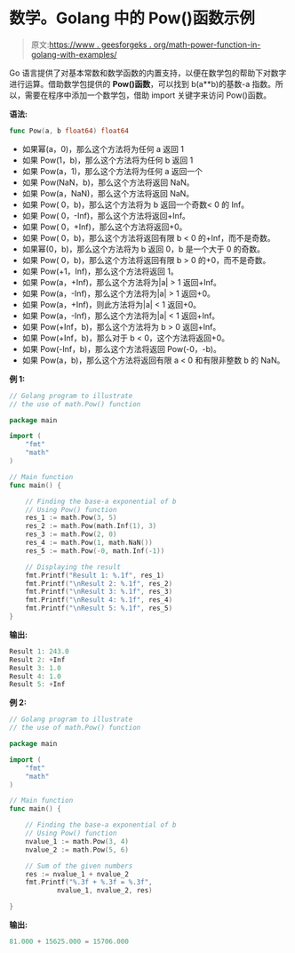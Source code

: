 # 数学。Golang 中的 Pow()函数示例

> 原文:[https://www . geesforgeks . org/math-power-function-in-golang-with-examples/](https://www.geeksforgeeks.org/math-pow-function-in-golang-with-examples/)

Go 语言提供了对基本常数和数学函数的内置支持，以便在数学包的帮助下对数字进行运算。借助数学包提供的 **Pow()函数**，可以找到 b(a**b)的基数-a 指数。所以，需要在程序中添加一个数学包，借助 import 关键字来访问 Pow()函数。

**语法:**

```go
func Pow(a, b float64) float64
```

*   如果幂(a，0)，那么这个方法将为任何 a 返回 1
*   如果 Pow(1，b)，那么这个方法将为任何 b 返回 1
*   如果 Pow(a，1)，那么这个方法将为任何 a 返回一个
*   如果 Pow(NaN，b)，那么这个方法将返回 NaN。
*   如果 Pow(a，NaN)，那么这个方法将返回 NaN。
*   如果 Pow( 0，b)，那么这个方法将为 b 返回一个奇数< 0 的 Inf。
*   如果 Pow( 0，-Inf)，那么这个方法将返回+Inf。
*   如果 Pow( 0，+Inf)，那么这个方法将返回+0。
*   如果 Pow( 0，b)，那么这个方法将返回有限 b < 0 的+Inf，而不是奇数。
*   如果幂(0，b)，那么这个方法将为 b 返回 0，b 是一个大于 0 的奇数。
*   如果 Pow( 0，b)，那么这个方法将返回有限 b > 0 的+0，而不是奇数。
*   如果 Pow(+1，Inf)，那么这个方法将返回 1。
*   如果 Pow(a，+Inf)，那么这个方法将为|a| > 1 返回+Inf。
*   如果 Pow(a，-Inf)，那么这个方法将为|a| > 1 返回+0。
*   如果 Pow(a，+Inf)，则此方法将为|a| < 1 返回+0。
*   如果 Pow(a，-Inf)，那么这个方法将为|a| < 1 返回+Inf。
*   如果 Pow(+Inf，b)，那么这个方法将为 b > 0 返回+Inf。
*   如果 Pow(+Inf，b)，那么对于 b < 0，这个方法将返回+0。
*   如果 Pow(-Inf，b)，那么这个方法将返回 Pow(-0，-b)。
*   如果 Pow(a，b)，那么这个方法将返回有限 a < 0 和有限非整数 b 的 NaN。

**例 1:**

```go
// Golang program to illustrate
// the use of math.Pow() function

package main

import (
    "fmt"
    "math"
)

// Main function
func main() {

    // Finding the base-a exponential of b
    // Using Pow() function
    res_1 := math.Pow(3, 5)
    res_2 := math.Pow(math.Inf(1), 3)
    res_3 := math.Pow(2, 0)
    res_4 := math.Pow(1, math.NaN())
    res_5 := math.Pow(-0, math.Inf(-1))

    // Displaying the result
    fmt.Printf("Result 1: %.1f", res_1)
    fmt.Printf("\nResult 2: %.1f", res_2)
    fmt.Printf("\nResult 3: %.1f", res_3)
    fmt.Printf("\nResult 4: %.1f", res_4)
    fmt.Printf("\nResult 5: %.1f", res_5)
}
```

**输出:**

```go
Result 1: 243.0
Result 2: +Inf
Result 3: 1.0
Result 4: 1.0
Result 5: +Inf

```

**例 2:**

```go
// Golang program to illustrate
// the use of math.Pow() function

package main

import (
    "fmt"
    "math"
)

// Main function
func main() {

    // Finding the base-a exponential of b
    // Using Pow() function
    nvalue_1 := math.Pow(3, 4)
    nvalue_2 := math.Pow(5, 6)

    // Sum of the given numbers
    res := nvalue_1 + nvalue_2
    fmt.Printf("%.3f + %.3f = %.3f",
            nvalue_1, nvalue_2, res)

}
```

**输出:**

```go
81.000 + 15625.000 = 15706.000
```